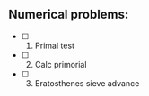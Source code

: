 ## Numerical problems:

- [ ] 1. Primal test
- [ ] 2. Calc primorial
- [ ] 3. Eratosthenes sieve advance
